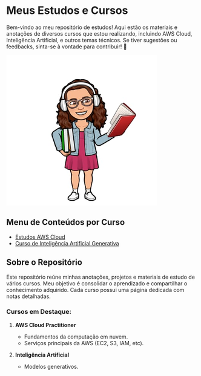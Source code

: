 # Meus Estudos e Cursos

Bem-vindo ao meu repositório de estudos! Aqui estão os materiais e anotações de diversos cursos que estou realizando, incluindo AWS Cloud, Inteligência Artificial, e outros temas técnicos. Se tiver sugestões ou feedbacks, sinta-se à vontade para contribuir! 💖

![Minha Caricatura](./deby_estudar.jpeg)

## Menu de Conteúdos por Curso

- [Estudos AWS Cloud](fundamentos_tecnicos_aws.md)
- [Curso de Inteligência Artificial Generativa](inteligencia_artificial.md)


## Sobre o Repositório

Este repositório reúne minhas anotações, projetos e materiais de estudo de vários cursos. Meu objetivo é consolidar o aprendizado e compartilhar o conhecimento adquirido. Cada curso possui uma página dedicada com notas detalhadas.

### Cursos em Destaque:

1. **AWS Cloud Practitioner**
   - Fundamentos da computação em nuvem.
   - Serviços principais da AWS (EC2, S3, IAM, etc).
   
2. **Inteligência Artificial**
   - Modelos generativos.

   

